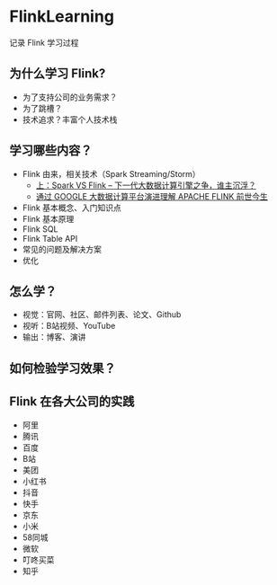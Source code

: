 # FlinkLearning
记录 Flink 学习过程

## 为什么学习 Flink?
* 为了支持公司的业务需求？
* 为了跳槽？
* 技术追求？丰富个人技术栈

## 学习哪些内容？
* Flink 由来，相关技术（Spark Streaming/Storm）
  * [上：Spark VS Flink – 下一代大数据计算引擎之争，谁主沉浮？](https://blog.51cto.com/u_14286418/2386224)
  * [通过 GOOGLE 大数据计算平台演进理解 APACHE FLINK 前世今生](https://blog.51cto.com/luoqingchao/2349581)
* Flink 基本概念、入门知识点
* Flink 基本原理
* Flink SQL
* Flink Table API
* 常见的问题及解决方案
* 优化

## 怎么学？
* 视觉：官网、社区、邮件列表、论文、Github
* 视听：B站视频、YouTube
* 输出：博客、演讲

## 如何检验学习效果？

## Flink 在各大公司的实践
* 阿里
* 腾讯
* 百度
* B站
* 美团
* 小红书
* 抖音
* 快手
* 京东
* 小米
* 58同城
* 微软
* 叮咚买菜
* 知乎

